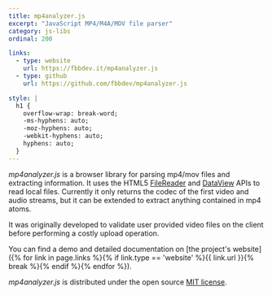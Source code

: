 ```yaml
---
title: mp4analyzer.js
excerpt: "JavaScript MP4/M4A/MOV file parser"
category: js-libs
ordinal: 200

links:
  - type: website
    url: https://fbbdev.it/mp4analyzer.js
  - type: github
    url: https://github.com/fbbdev/mp4analyzer.js

style: |
  h1 {
    overflow-wrap: break-word;
    -ms-hyphens: auto;
    -moz-hyphens: auto;
    -webkit-hyphens: auto;
    hyphens: auto;
  }
---
```


_mp4analyzer.js_ is a browser library for parsing mp4/mov files and extracting information.
It uses the HTML5 [FileReader](http://developer.mozilla.org/en-US/docs/Web/API/FileReader)
and [DataView](http://developer.mozilla.org/en-US/docs/Web/API/DataView) APIs to read
local files. Currently it only returns the codec of the first video and audio streams,
but it can be extended to extract anything contained in mp4 atoms.

It was originally developed to validate user provided video files on the client before
performing a costly upload operation.

You can find a demo and detailed documentation on [the project's website]({% for link in page.links %}{% if link.type == 'website' %}{{ link.url }}{% break %}{% endif %}{% endfor %}).

_mp4analyzer.js_ is distributed under the open source [MIT license](https://github.com/fbbdev/mp4analyzer.js/blob/master/LICENSE).
